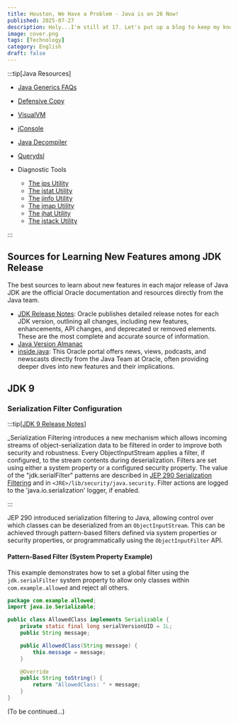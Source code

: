 ```yaml
---
title: Houston, We Have a Problem - Java is on 26 Now!
published: 2025-07-27
description: Holy...I'm still at 17. Let's put up a blog to keep my knowledge up-to-date.
image: cover.png
tags: [Technology]
category: English
draft: false
---
```


:::tip[Java Resources]

- [Java Generics FAQs](http://www.angelikalanger.com/GenericsFAQ/JavaGenericsFAQ.html)
- [Defensive Copy](http://www.javapractices.com/topic/TopicAction.do?Id=15)
- [VisualVM](https://visualvm.github.io/)
- [jConsole](https://openjdk.java.net/tools/svc/jconsole/)
- [Java Decompiler](http://java-decompiler.github.io/)
- [Querydsl](http://querydsl.com/)
- Diagnostic Tools

  - [The jps Utility](https://docs.oracle.com/javase/8/docs/technotes/guides/troubleshoot/tooldescr015.html)
  - [The jstat Utility](https://docs.oracle.com/javase/8/docs/technotes/guides/troubleshoot/tooldescr017.html)
  - [The jinfo Utility](https://docs.oracle.com/javase/8/docs/technotes/guides/troubleshoot/tooldescr013.html)
  - [The jmap Utility](https://docs.oracle.com/javase/8/docs/technotes/guides/troubleshoot/tooldescr014.html)
  - [The jhat Utility](https://docs.oracle.com/javase/8/docs/technotes/guides/troubleshoot/tooldescr012.html)
  - [The jstack Utility](https://docs.oracle.com/javase/8/docs/technotes/guides/troubleshoot/tooldescr016.html)

:::

Sources for Learning New Features among JDK Release
----------------------------------------------------

The best sources to learn about new features in each major release of Java JDK are the official Oracle documentation and
resources directly from the Java team.

- [JDK Release Notes](https://www.oracle.com/java/technologies/javase/jdk-relnotes-index.html): Oracle publishes
  detailed release notes for each JDK version, outlining all changes, including new features, enhancements, API changes,
  and deprecated or removed elements. These are the most complete and accurate source of information.
- [Java Version Almanac](https://javaalmanac.io/)
- [inside.java](https://inside.java/): This Oracle portal offers news, views, podcasts, and newscasts directly from the
  Java Team at Oracle, often providing deeper dives into new features and their implications.

JDK 9
-----

### Serialization Filter Configuration

:::tip[[JDK 9 Release Notes](https://www.oracle.com/java/technologies/javase/9-relnotes.html#JDK-8155760)]

_Serialization Filtering introduces a new mechanism which allows incoming streams of object-serialization data to be
filtered in order to improve both security and robustness. Every ObjectInputStream applies a filter, if configured, to
the stream contents during deserialization. Filters are set using either a system property or a configured security
property. The value of the "jdk.serialFilter" patterns are described in
[JEP 290 Serialization Filtering](http://openjdk.java.net/jeps/290) and in `<JRE>/lib/security/java.security`. Filter
actions are logged to the 'java.io.serialization' logger, if enabled.

:::

JEP 290 introduced serialization filtering to Java, allowing control over which classes can be deserialized from an
`ObjectInputStream`. This can be achieved through pattern-based filters defined via system properties or security
properties, or programmatically using the `ObjectInputFilter` API.

#### Pattern-Based Filter (System Property Example)

This example demonstrates how to set a global filter using the `jdk.serialFilter` system property to allow only classes
within `com.example.allowed` and reject all others.

```java title="AllowedClass.java"
package com.example.allowed;
import java.io.Serializable;

public class AllowedClass implements Serializable {
    private static final long serialVersionUID = 1L;
    public String message;

    public AllowedClass(String message) {
        this.message = message;
    }

    @Override
    public String toString() {
        return "AllowedClass: " + message;
    }
}
```

(To be continued...)